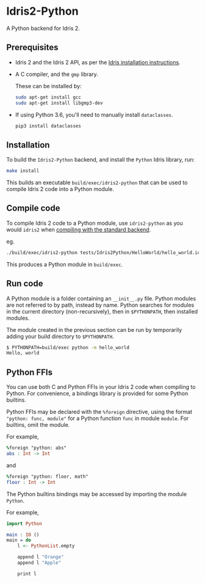 # Idris2-Python

A Python backend for Idris 2.

## Prerequisites

- Idris 2 and the Idris 2 API, as per the [Idris installation instructions](https://github.com/idris-lang/Idris2/blob/master/INSTALL.md).
  
- A C compiler, and the `gmp` library.

  These can be installed by:

  ```bash
  sudo apt-get install gcc
  sudo apt-get install libgmp3-dev
  ```

- If using Python 3.6, you'll need to manually install `dataclasses`.

  ```bash
  pip3 install dataclasses
  ```

## Installation

To build the `Idris2-Python` backend, and install the `Python` Idris library, run:
```bash
make install
```

This builds an executable `build/exec/idris2-python` that can be used to compile Idris 2 code into a Python module.

## Compile code

To compile Idris 2 code to a Python module, use `idris2-python` as you would `idris2` when [compiling with the standard backend](https://idris2.readthedocs.io/en/latest/backends/index.html).

eg.
```bash
./build/exec/idris2-python tests/Idris2Python/HelloWorld/hello_world.idr -o hello_world
```

This produces a Python module in `build/exec`.

## Run code

A Python module is a folder containing an `__init__.py` file.
Python modules are not referred to by path, instead by name.
Python searches for modules in the current directory (non-recursively), then in `$PYTHONPATH`, then installed modules.

The module created in the previous section can be run by temporarily adding your build directory to `$PYTHONPATH`.
```bash session
$ PYTHONPATH=build/exec python -m hello_world
Hello, world
```

## Python FFIs

You can use both C and Python FFIs in your Idris 2 code when compiling to Python.
For convenience, a bindings library is provided for some Python builtins.

Python FFIs may be declared with the `%foreign` directive, using the format `"python: func, module"` for a Python function `func` in module `module`.
For builtins, omit the module.

For example,
```idris
%foreign "python: abs"
abs : Int -> Int
```
and
```idris
%foreign "python: floor, math"
floor : Int -> Int
```

The Python builtins bindings may be accessed by importing the module `Python`.

For example,
```idris
import Python

main : IO ()
main = do
    l <- PythonList.empty

    append l "Orange"
    append l "Apple"

    print l
```
